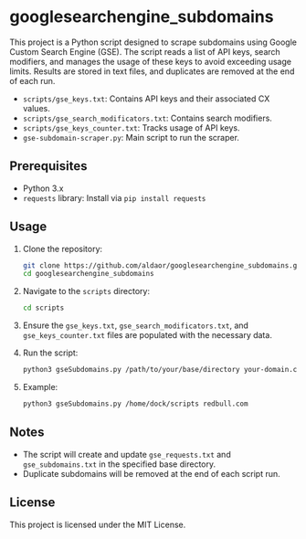# googlesearchengine_subdomains
This project is a Python script designed to scrape subdomains using Google Custom Search Engine (GSE). The script reads a list of API keys, search modifiers, and manages the usage of these keys to avoid exceeding usage limits. Results are stored in text files, and duplicates are removed at the end of each run.


- `scripts/gse_keys.txt`: Contains API keys and their associated CX values.
- `scripts/gse_search_modificators.txt`: Contains search modifiers.
- `scripts/gse_keys_counter.txt`: Tracks usage of API keys.
- `gse-subdomain-scraper.py`: Main script to run the scraper.

## Prerequisites

- Python 3.x
- `requests` library: Install via `pip install requests`

## Usage

1. Clone the repository:
    ```sh
    git clone https://github.com/aldaor/googlesearchengine_subdomains.git
    cd googlesearchengine_subdomains
    ```

2. Navigate to the `scripts` directory:
    ```sh
    cd scripts
    ```

3. Ensure the `gse_keys.txt`, `gse_search_modificators.txt`, and `gse_keys_counter.txt` files are populated with the necessary data.

4. Run the script:
    ```sh
    python3 gseSubdomains.py /path/to/your/base/directory your-domain.com
    ```

5. Example:
    ```sh
    python3 gseSubdomains.py /home/dock/scripts redbull.com
    ```

## Notes

- The script will create and update `gse_requests.txt` and `gse_subdomains.txt` in the specified base directory.
- Duplicate subdomains will be removed at the end of each script run.

## License

This project is licensed under the MIT License.

